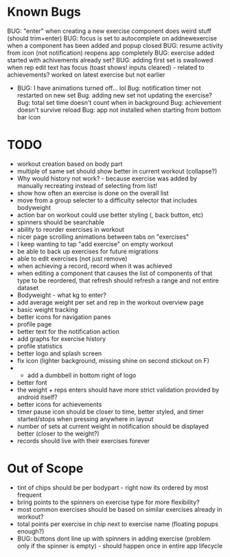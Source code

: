 # Known Bugs
BUG: "enter" when creating a new exercise component does weird stuff (should trim+enter)
BUG: focus is set to autocomplete on addnewexercise when a component has been added and popup closed
BUG: resume activity from icon (not notification) reopens app completely
BUG: exercise added started with achivements already set?
BUG: adding first set is swallowed when rep edit text has focus (toast shows! inputs cleared) - related to achievements? worked on latest exercise but not earlier
- BUG: I have animations turned off... lol
Bug: notification timer not restarted on new set
Bug: adding new set not updating the exercise?
Bug: total set time doesn't count when in background
Bug: achievement doesn't survive reload
Bug: app not installed when starting from bottom bar icon


# TODO
- workout creation based on body part
- multiple of same set should show better in current workout (collapse?)
- Why would history not work? - because exercise was added by manually recreating instead of selecting from list!
- show how often an exercise is done on the overall list
- move from a group selecter to a difficulty selector that includes bodyweight
- action bar on workout could use better styling (, back button, etc)
- spinners should be searchable
- ability to reorder exercises in workout
- nicer page scrolling animations between tabs on "exercises"
- I keep wanting to tap "add exercise" on empty workout
- be able to back up exercises for future migrations
- able to edit exercises (not just remove)
- when achieving a record, record when it was achieved
- when editing a component that causes the list of components of that type to be reordered, that refresh should refresh a range and not entire dataset
- Bodyweight - what kg to enter?
- add average weight per set and rep in the workout overview page
- basic weight tracking
- better icons for navigation panes
- profile page
- better text for the notification action
- add graphs for exercise history
- profile statistics
- better logo and splash screen
- fix icon (lighter background, missing shine on second stickout on F)
- - add a dumbbell in bottom right of logo
- better font
- the weight + reps enters should have more strict validation provided by android itself?
- better icons for achievements
- timer pause icon should be closer to time, better styled, and timer started/stops when pressing anywhere in layout
- number of sets at current weight in notification should be displayed better (closer to the weight?)
- records should live with their exercises forever

# Out of Scope
- tint of chips should be per bodypart - right now its ordered by most frequent
- bring points to the spinners on exercise type for more flexibility?
- most common exercises should be based on similar exercises already in workout?
- total points per exercise in chip next to exercise name (floating popups enough?)
- BUG: buttons dont line up with spinners in adding exercise (problem only if the spinner is empty) - should happen once in entire app lifecycle